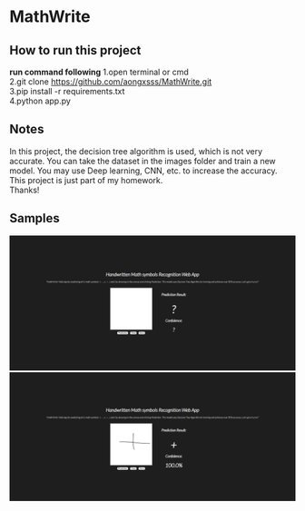 # MathWrite

## How to run this project <br>

**run command following**
1.open terminal or cmd <br>
2.git clone https://github.com/aongxsss/MathWrite.git <br>
3.pip install -r requirements.txt <br>
4.python app.py <br>

## Notes

In this project, the decision tree algorithm is used, which is not very accurate. You can take the dataset in the images folder and train a new model. You may use Deep learning, CNN, etc. to increase the accuracy.<br>
This project is just part of my homework.<br>
Thanks!

## Samples

![alt text](image_for_readme/mathwrite_1.png)
![alt text](image_for_readme/mathwrite_2.png)
